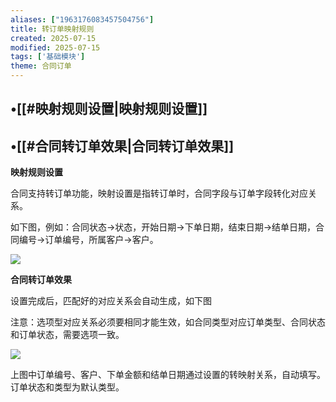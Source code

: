 ```yaml
---
aliases: ["1963176083457504756"]
title: 转订单映射规则
created: 2025-07-15
modified: 2025-07-15
tags: ['基础模块']
theme: 合同订单
---
```


## •[[#映射规则设置|映射规则设置]]

## •[[#合同转订单效果|合同转订单效果]]

**映射规则设置**

合同支持转订单功能，映射设置是指转订单时，合同字段与订单字段转化对应关系。

如下图，例如：合同状态→状态，开始日期→下单日期，结束日期→结单日期，合同编号→订单编号，所属客户→客户。

![](8b96fce80eb417d997be790a47d7915b.jpg)

**合同转订单效果**

设置完成后，匹配好的对应关系会自动生成，如下图

注意：选项型对应关系必须要相同才能生效，如合同类型对应订单类型、合同状态和订单状态，需要选项一致。

![](b48e7d999a501c2b247174d79456575e.jpg)

上图中订单编号、客户、下单金额和结单日期通过设置的转映射关系，自动填写。订单状态和类型为默认类型。